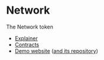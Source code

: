 # Network

The Network token

- [Explainer](https://github.com/hazae41/network/blob/main/rfc/TOKEN.md)
- [Contracts](https://github.com/hazae41/network/tree/main/contracts)
- [Demo website](https://example-network-website.vercel.app) ([and its repository](https://github.com/hazae41/example-network-website))
